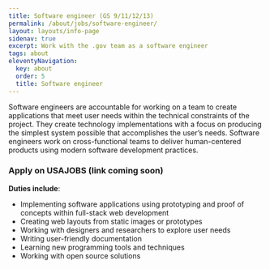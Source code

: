 ```yaml
---
title: Software engineer (GS 9/11/12/13)
permalink: /about/jobs/software-engineer/
layout: layouts/info-page
sidenav: true
excerpt: Work with the .gov team as a software engineer
tags: about
eleventyNavigation:
  key: about
  order: 5
  title: Software engineer
---
```

  
Software engineers are accountable for working on a team to create applications that meet user needs within the technical constraints of the project. They create technology implementations with a focus on producing the simplest system possible that accomplishes the user’s needs. Software engineers work on cross-functional teams to deliver human-centered products using modern software development practices.

### Apply on USAJOBS (link coming soon)

**Duties include**:
- Implementing software applications using prototyping and proof of concepts within full-stack web development
- Creating web layouts from static images or prototypes 
- Working with designers and researchers to explore user needs
- Writing user-friendly documentation
- Learning new programming tools and techniques
- Working with open source solutions
